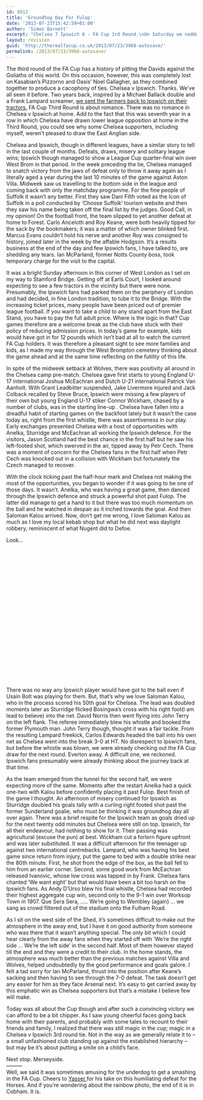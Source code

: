 ```yaml
---
id: 8012
title: 'Groundhog Day For Fulop'
date: '2013-07-23T15:42:59+01:00'
author: 'Simon Barnett'
excerpt: "Chelsea 7 Ipswich 0 - FA Cup 3rd Round.\nOn Saturday we nodded towards Danny Baker by agreeing that sometimes it's amusing to see the underdog hammered in the FA Cup. The irony is not lost on me that those words were uttered by an Ipswich fan who had just asked a Chelsea fan to write a report on this game. These things are sent to test us ..."
layout: revision
guid: 'http://therealfacup.co.uk/2013/07/23/3968-autosave/'
permalink: /2013/07/23/3968-autosave/
---
```


The third round of the FA Cup has a history of pitting the Davids against the Goliaths of this world. On this occasion, however, this was completely lost on Kasabian’s Pizzorno and Oasis’ Noel Gallagher, as they combined together to produce a cacophony of ties. Chelsea v Ipswich. Thanks. We’ve all seen it before. Two years back, inspired by a Michael Ballack double and a Frank Lampard screamer, [we sent the farmers back to Ipswich on their tractors.](http://therealfacup.co.uk/2009/01/24/20082009-4th-round-proper/) FA Cup Third Round is about romance. There was no romance in Chelsea v Ipswich at home. Add to the fact that this was seventh year in a row in which Chelsea have drawn lower league opposition at home in the Third Round, you could see why some Chelsea supporters, including myself, weren’t pleased to draw the East Anglian side.

Chelsea and Ipswich, though in different leagues, have a similar story to tell in the last couple of months. Defeats, draws, misery and solitary league wins; Ipswich though managed to show a League Cup quarter-final win over West Brom in that period. In the week preceding the tie, Chelsea managed to snatch victory from the jaws of defeat only to throw it away again as I literally aged a year during the last 10 minutes of the game against Aston Villa. Midweek saw us travelling to the bottom side in the league and coming back with only the matchday programme. For the fine people of Suffolk it wasn’t any better. First they saw Dani Filth voted as the Icon of Suffolk in a poll conducted by ‘Choose Suffolk’ tourism website and then they saw his name being taken off the final list by the judges. Good Call, in my opinion! On the football front, the team slipped to yet another defeat at home to Forest. Carlo Ancelotti and Roy Keane, were both heavily tipped for the sack by the bookmakers; it was a matter of which owner blinked first. Marcus Evans couldn’t hold his nerve and another Roy was consigned to history, joined later in the week by the affable Hodgson. It’s a results business at the end of the day and few Ipswich fans, I have talked to, are shedding any tears. Ian McParland, former Notts County boss, took temporary charge for the visit to the capital.

It was a bright Sunday afternoon in this corner of West London as I set on my way to Stamford Bridge. Getting off at Earls Court, I looked around expecting to see a few tractors in the vicinity but there were none. Presumably, the Ipswich fans had parked them on the periphery of London and had decided, in fine London tradition, to tube it to the Bridge. With the increasing ticket prices, many people have been priced out of premier league football. If you want to take a child to any stand apart from the East Stand, you have to pay the full adult price. Where is the logic in that? Cup games therefore are a welcome break as the club have stuck with their policy of reducing admission prices. In today’s game for example, kids would have got in for 12 pounds which isn’t bad at all to watch the current FA Cup holders. It was therefore a pleasant sight to see more families and kids, as I made my way through the West Brompton cemetery thinking about the game ahead and at the same time reflecting on the futility of this life.

In spite of the midweek setback at Wolves, there was positivity all around in the Chelsea camp pre-match. Chelsea gave first starts to young England U-17 international Joshua McEachran and Dutch U-21 international Patrick Van Aanholt. With Grant Leadbitter suspended, Jake Livermore injured and Jack Colback recalled by Steve Bruce, Ipswich were missing a few players of their own but young England U-17 stiker Connor Wickham, chased by a number of clubs, was in the starting line-up . Chelsea have fallen into a dreadful habit of starting games on the backfoot lately but it wasn’t the case today as, right from the first whistle, there was assertiveness in our play. Early exchanges presented Chelsea with a host of opportunities with Anelka, Sturridge and McEachran all working the Ipswich defence. For the visitors, Jason Scotland had the best chance in the first half but he saw his left-footed shot, which swerved in the air, tipped away by Petr Cech. There was a moment of concern for the Chelsea fans in the first half when Petr Cech was knocked out in a collision with Wickham but fortunately the Czech managed to recover.

With the clock ticking past the half-hour mark and Chelsea not making the most of the opportunities, you began to wonder if it was going to be one of those days. It wasn’t. Anelka, who was having a great game, then danced through the Ipswich defence and struck a powerful shot past Fulop. The latter did manage to get a hand to it but there was too much momentum on the ball and he watched in despair as it inched towards the goal. And then Saloman Kalou arrived. Now, don’t get me wrong, I love Saloman Kalou as much as I love my local kebab shop but what he did next was daylight robbery, reminiscent of what Nugent did to Defoe.

Look…

<object classid="clsid:d27cdb6e-ae6d-11cf-96b8-444553540000" codebase="http://download.macromedia.com/pub/shockwave/cabs/flash/swflash.cab#version=6,0,40,0" height="350" width="425"><param name="src" value="http://www.youtube.com/v/ujijaZHneJQ&feature"></param><embed height="350" src="http://www.youtube.com/v/ujijaZHneJQ&feature" type="application/x-shockwave-flash" width="425"></embed></object>

There was no way any Ipswich player would have got to the ball even if Usain Bolt was playing for them. But, that’s why we love Saloman Kalou, who in the process scored his 50th goal for Chelsea. The lead was doubled moments later as Sturridge flicked Bosingwa’s cross with his right foot(I am lead to believe) into the net. David Norris then went flying into John Terry on the left flank. The referee immediately blew his whistle and booked the former Plymouth man. John Terry though, thought it was a fair tackle. From the resulting Lampard freekick, Carlos Edwards headed the ball into his own net as Chelsea went into the break 3-0 at HT. No disrespect to Ipswich fans, but before the whistle was blown, we were already checking out the FA Cup draw for the next round. Everton away. A difficult one, we reckoned. Ipswich fans presumably were already thinking about the journey back at that time.

As the team emerged from the tunnel for the second half, we were expecting more of the same. Moments after the restart Anelka had a quick one-two with Kalou before confidently placing it past Fulop. Best finish of the game I thought. An afternoon of misery continued for Ipswich as Sturridge doubled his goals tally with a curling right footed shot past the former Sunderland goalie, who must be thinking it was groundhog day all over again. There was a brief respite for the Ipswich team as goals dried up for the next twenty odd minutes but Chelsea were still on top. Ipswich, for all their endeavour, had nothing to show for it. Their passing was agricultural (excuse the pun) at best. Wickham cut a forlorn figure upfront and was later substituted. It was a difficult afternoon for the teenager up against two international centrebacks. Lampard, who was having his best game since return from injury, put the game to bed with a double strike near the 80th minute. First, he shot from the edge of the box, as the ball fell to him from an earlier corner. Second, some good work from McEachran released Ivanovic, whose low cross was tapped in by Frank. Chelsea fans chanted ‘We want eight’ but that would have been a bit too harsh on the Ipswich fans. As Andy D’Urso blew his final whistle, Chelsea had recorded their highest aggregate cup win, second only to the 9-1 win over Worksop Town in 1907. Que Sera Sera, ….. We’re going to Wembley (again) … we sang as crowd filtered out of the stadium onto the Fulham Road.

As I sit on the west side of the Shed, it’s sometimes difficult to make out the atmosphere in the away end, but I have it on good authority from someone who was there that it wasn’t anything special. The only bit which I could hear clearly from the away fans when they started off with ‘We’re the right side … We’re the left side’ in the second half. Most of them however stayed till the end and they were a credit to their club. In the home stands, the atmosphere was much better than the previous matches against Villa and Wolves, helped undoubtedly by the good performance and goals galore. I felt a tad sorry for Ian McParland, thrust into the position after Keane’s sacking and then having to see through the 7-0 defeat. The task doesn’t get any easier for him as they face Arsenal next. It’s easy to get carried away by this emphatic win as Chelsea supporters but that’s a mistake I believe few will make.

Today was all about the Cup though and after such a convincing victory we can afford to be a bit chipper. As I saw young cheerful faces going back home with their parents, and probably with some tales to recount to their friends and family, I realized that there was still magic in the cup; magic in a Chelsea v Ipswich 3rd round tie. Not in the way as we generally relate it to – a small unfashioned club standing up against the established hierarchy – but may be it’s about putting a smile on a child’s face.

Next stop. Merseyside.  
———  
Well, we said it was sometimes amusing for the underdog to get a smashing in the FA Cup. Cheers to [Yasser ](http://twitter.com/#!/yasser11)for his take on this humiliating defeat for the Horses. And if you’re wondering about the rainbow photo, the end of it is in Cobham. It is.